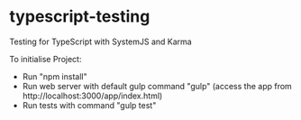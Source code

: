 # typescript-testing
Testing for TypeScript with SystemJS and Karma

To initialise Project:
- Run "npm install"
- Run web server with default gulp command "gulp" (access the app from http://localhost:3000/app/index.html)
- Run tests with command "gulp test"
